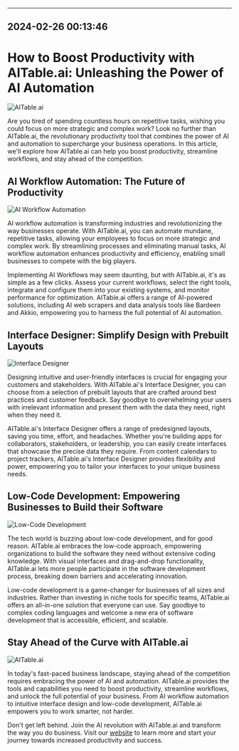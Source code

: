 

---------------------------------------------
2024-02-26 00:13:46
---------------------------------------------

# How to Boost Productivity with AITable.ai: Unleashing the Power of AI Automation

![AITable.ai](https://www.aitable.ai/images/aitable-brand.png)

Are you tired of spending countless hours on repetitive tasks, wishing you could focus on more strategic and complex work? Look no further than AITable.ai, the revolutionary productivity tool that combines the power of AI and automation to supercharge your business operations. In this article, we'll explore how AITable.ai can help you boost productivity, streamline workflows, and stay ahead of the competition.

## AI Workflow Automation: The Future of Productivity

![AI Workflow Automation](https://assets-global.website-files.com/637e5037f3ef83b76dcfc8f9/65148efd5ccc91f6f6703578_From%20Robot%20to%20Human%20How%20to%20Make%20Your%20Chatbot%20Sound%20Natural.png)

AI workflow automation is transforming industries and revolutionizing the way businesses operate. With AITable.ai, you can automate mundane, repetitive tasks, allowing your employees to focus on more strategic and complex work. By streamlining processes and eliminating manual tasks, AI workflow automation enhances productivity and efficiency, enabling small businesses to compete with the big players.

Implementing AI Workflows may seem daunting, but with AITable.ai, it's as simple as a few clicks. Assess your current workflows, select the right tools, integrate and configure them into your existing systems, and monitor performance for optimization. AITable.ai offers a range of AI-powered solutions, including AI web scrapers and data analysis tools like Bardeen and Akkio, empowering you to harness the full potential of AI automation.

## Interface Designer: Simplify Design with Prebuilt Layouts

![Interface Designer](https://fast.wistia.com/embed/medias/ufb54jm5x6/swatch)

Designing intuitive and user-friendly interfaces is crucial for engaging your customers and stakeholders. With AITable.ai's Interface Designer, you can choose from a selection of prebuilt layouts that are crafted around best practices and customer feedback. Say goodbye to overwhelming your users with irrelevant information and present them with the data they need, right when they need it.

AITable.ai's Interface Designer offers a range of predesigned layouts, saving you time, effort, and headaches. Whether you're building apps for collaborators, stakeholders, or leadership, you can easily create interfaces that showcase the precise data they require. From content calendars to project trackers, AITable.ai's Interface Designer provides flexibility and power, empowering you to tailor your interfaces to your unique business needs.

## Low-Code Development: Empowering Businesses to Build their Software

![Low-Code Development](https://assets-global.website-files.com/637e5037f3ef83b76dcfc8f9/651494b45ff4e3a188fd49cf_Ultimate%20Guide%20to%20Artificial%20Intelligence%20(AI)%20and%20Augmented%20Reality%20(AR).png)

The tech world is buzzing about low-code development, and for good reason. AITable.ai embraces the low-code approach, empowering organizations to build the software they need without extensive coding knowledge. With visual interfaces and drag-and-drop functionality, AITable.ai lets more people participate in the software development process, breaking down barriers and accelerating innovation.

Low-code development is a game-changer for businesses of all sizes and industries. Rather than investing in niche tools for specific teams, AITable.ai offers an all-in-one solution that everyone can use. Say goodbye to complex coding languages and welcome a new era of software development that is accessible, efficient, and scalable.

## Stay Ahead of the Curve with AITable.ai

![AITable.ai](https://www.aitable.ai/images/aitable-brand.png)

In today's fast-paced business landscape, staying ahead of the competition requires embracing the power of AI and automation. AITable.ai provides the tools and capabilities you need to boost productivity, streamline workflows, and unlock the full potential of your business. From AI workflow automation to intuitive interface design and low-code development, AITable.ai empowers you to work smarter, not harder.

Don't get left behind. Join the AI revolution with AITable.ai and transform the way you do business. Visit our [website](https://www.aitable.ai/) to learn more and start your journey towards increased productivity and success.